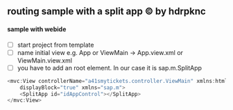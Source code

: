 
## routing sample with a split app :copyright: by hdrpknc

#### sample with webide
- [ ] start project from template
- [ ] name initial view e.g. App or ViewMain -> App.view.xml or ViewMain.view.xml
- [ ] you have to add an root element. In our case it is sap.m.SplitApp
```javascript
<mvc:View controllerName="a41smytickets.controller.ViewMain" xmlns:html="http://www.w3.org/1999/xhtml" xmlns:mvc="sap.ui.core.mvc"
	displayBlock="true" xmlns="sap.m">
	<SplitApp id="idAppControl"></SplitApp>
</mvc:View>
```
